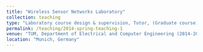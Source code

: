 ```yaml
---
title: "Wireless Sensor Networks Laboratory"
collection: teaching
type: "Laboratory course design & supervision, Tutor, (Graduate course)"
permalink: /teaching/2014-spring-teaching-1
venue: "TUM, Department of Electrical and Computer Engineering (2014-2017)"
location: "Munich, Germany"
---
```




